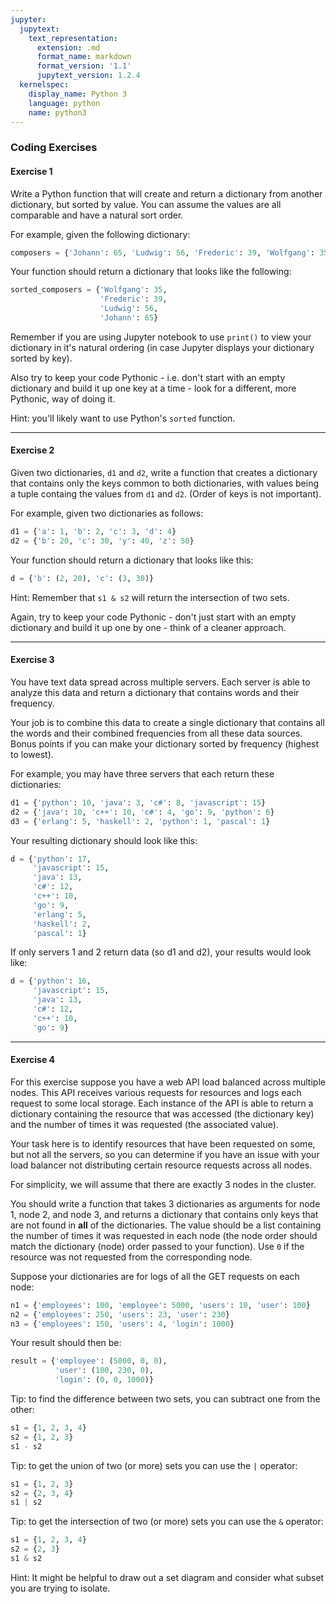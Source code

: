 ```yaml
---
jupyter:
  jupytext:
    text_representation:
      extension: .md
      format_name: markdown
      format_version: '1.1'
      jupytext_version: 1.2.4
  kernelspec:
    display_name: Python 3
    language: python
    name: python3
---
```


### Coding Exercises


#### Exercise 1


Write a Python function that will create and return a dictionary from another dictionary, but sorted by value. You can assume the values are all comparable and have a natural sort order.


For example, given the following dictionary:

```python
composers = {'Johann': 65, 'Ludwig': 56, 'Frederic': 39, 'Wolfgang': 35}
```

Your function should return a dictionary that looks like the following:

```python
sorted_composers = {'Wolfgang': 35,
                    'Frederic': 39, 
                    'Ludwig': 56,
                    'Johann': 65}
```

Remember if you are using Jupyter notebook to use `print()` to view your dictionary in it's natural ordering (in case Jupyter displays your dictionary sorted by key).

Also try to keep your code Pythonic - i.e. don't start with an empty dictionary and build it up one key at a time - look for a different, more Pythonic, way of doing it. 

Hint: you'll likely want to use Python's `sorted` function.


---


#### Exercise 2


Given two dictionaries, `d1` and `d2`, write a function that creates a dictionary that contains only the keys common to both dictionaries, with values being a tuple containg the values from `d1` and `d2`. (Order of keys is not important).


For example, given two dictionaries as follows:

```python
d1 = {'a': 1, 'b': 2, 'c': 3, 'd': 4}
d2 = {'b': 20, 'c': 30, 'y': 40, 'z': 50}
```

Your function should return a dictionary that looks like this:

```python
d = {'b': (2, 20), 'c': (3, 30)}
```

Hint: Remember that `s1 & s2` will return the intersection of two sets.


Again, try to keep your code Pythonic - don't just start with an empty dictionary and build it up one by one - think of a cleaner approach.


---


#### Exercise 3


You have text data spread across multiple servers.
Each server is able to analyze this data and return a dictionary that contains words and their frequency.

Your job is to combine this data to create a single dictionary that contains all the words and their combined frequencies from all these data sources. Bonus points if you can make your dictionary sorted by frequency (highest to lowest).

For example, you may have three servers that each return these dictionaries:

```python
d1 = {'python': 10, 'java': 3, 'c#': 8, 'javascript': 15}
d2 = {'java': 10, 'c++': 10, 'c#': 4, 'go': 9, 'python': 6}
d3 = {'erlang': 5, 'haskell': 2, 'python': 1, 'pascal': 1}
```

Your resulting dictionary should look like this:

```python
d = {'python': 17,
     'javascript': 15,
     'java': 13,
     'c#': 12,
     'c++': 10,
     'go': 9,
     'erlang': 5,
     'haskell': 2,
     'pascal': 1}
```

If only servers 1 and 2 return data (so d1 and d2), your results would look like:

```python
d = {'python': 16,
     'javascript': 15,
     'java': 13,
     'c#': 12,
     'c++': 10, 
     'go': 9}
```

---


#### Exercise 4


For this exercise suppose you have a web API load balanced across multiple nodes. This API receives various requests for resources and logs each request to some local storage. Each instance of the API is able to return a dictionary containing the resource that was accessed (the dictionary key) and the number of times it was requested (the associated value).

Your task here is to identify resources that have been requested on some, but not all the servers, so you can determine if you have an issue with your load balancer not distributing certain resource requests across all nodes.

For simplicity, we will assume that there are exactly 3 nodes in the cluster.

You should write a function that takes 3 dictionaries as arguments for node 1, node 2, and node 3, and returns a dictionary that contains only keys that are not found in **all** of the dictionaries. The value should be a list containing the number of times it was requested in each node (the node order should match the dictionary (node) order passed to your function). Use `0` if the resource was not requested from the corresponding node.


Suppose your dictionaries are for logs of all the GET requests on each node:

```python
n1 = {'employees': 100, 'employee': 5000, 'users': 10, 'user': 100}
n2 = {'employees': 250, 'users': 23, 'user': 230}
n3 = {'employees': 150, 'users': 4, 'login': 1000}
```

Your result should then be:

```python
result = {'employee': (5000, 0, 0),
          'user': (100, 230, 0),
          'login': (0, 0, 1000)}
```

Tip: 
to find the difference between two sets, you can subtract one from the other:

```python
s1 = {1, 2, 3, 4}
s2 = {1, 2, 3}
s1 - s2
```

Tip: to get the union of two (or more) sets you can use the `|` operator:

```python
s1 = {1, 2, 3}
s2 = {2, 3, 4}
s1 | s2
```

Tip: to get the intersection of two (or more) sets you can use the `&` operator:

```python
s1 = {1, 2, 3, 4}
s2 = {2, 3}
s1 & s2
```

Hint: It might be helpful to draw out a set diagram and consider what subset you are trying to isolate.
